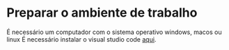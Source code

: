 # Preparar o ambiente de trabalho
É necessário um computador com o sistema operativo windows, macos ou linux
É necessário instalar o visual studio code [aqui](https://code.visualstudio.com).
